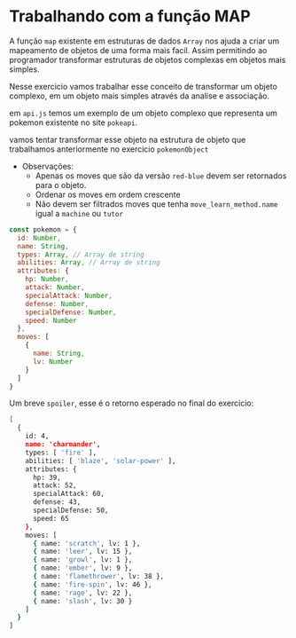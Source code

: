 # Trabalhando com a função MAP

A função `map` existente em estruturas de dados `Array` nos ajuda a 
criar um mapeamento de objetos de uma forma mais facil. Assim permitindo ao
programador transformar estruturas de objetos complexas em objetos mais simples.

Nesse exercicio vamos trabalhar esse conceito de transformar um objeto complexo, em um objeto mais simples através da analise e associação.

em `api.js` temos um exemplo de um objeto complexo que representa um pokemon
existente no site `pokeapi`.

vamos tentar transformar esse objeto na estrutura de objeto que trabalhamos
anteriormente no exercicio `pokemonObject`

* Observações: 
  - Apenas os moves que são da versão `red-blue` devem ser retornados para o objeto.
  - Ordenar os moves em ordem crescente
  - Não devem ser filtrados moves que tenha `move_learn_method.name` igual a `machine` ou `tutor`

```javascript
const pokemon = {
  id: Number,
  name: String,
  types: Array, // Array de string
  abilities: Array, // Array de string
  attributes: {
    hp: Number,
    attack: Number,
    specialAttack: Number,
    defense: Number,
    specialDefense: Number,
    speed: Number
  },
  moves: [
    {
      name: String,
      lv: Number
    }
  ]
}

```
Um breve `spoiler`, esse é o retorno esperado no final do exercicio:

```bash
[
  {
    id: 4,
    name: 'charmander',
    types: [ 'fire' ],
    abilities: [ 'blaze', 'solar-power' ],
    attributes: {
      hp: 39,
      attack: 52,
      specialAttack: 60,
      defense: 43,
      specialDefense: 50,
      speed: 65
    },
    moves: [
      { name: 'scratch', lv: 1 },
      { name: 'leer', lv: 15 },
      { name: 'growl', lv: 1 },
      { name: 'ember', lv: 9 },
      { name: 'flamethrower', lv: 38 },
      { name: 'fire-spin', lv: 46 },
      { name: 'rage', lv: 22 },
      { name: 'slash', lv: 30 }
    ]
  }
]
```